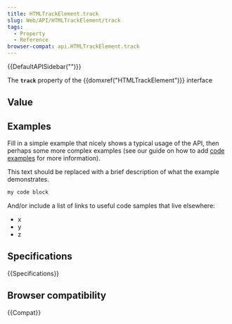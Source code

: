 ```yaml
---
title: HTMLTrackElement.track
slug: Web/API/HTMLTrackElement/track
tags:
  - Property
  - Reference
browser-compat: api.HTMLTrackElement.track
---
```

{{DefaultAPISidebar("")}}

The **`track`** property of the {{domxref("HTMLTrackElement")}} interface 

## Value



## Examples

Fill in a simple example that nicely shows a typical usage of the API, then perhaps some more complex examples (see our guide on how to add [code examples](/en-US/docs/MDN/Contribute/Structures/Code_examples) for more information).

This text should be replaced with a brief description of what the example demonstrates.

```js
my code block
```

And/or include a list of links to useful code samples that live elsewhere:

*   x
*   y
*   z

## Specifications

{{Specifications}}

## Browser compatibility

{{Compat}}


